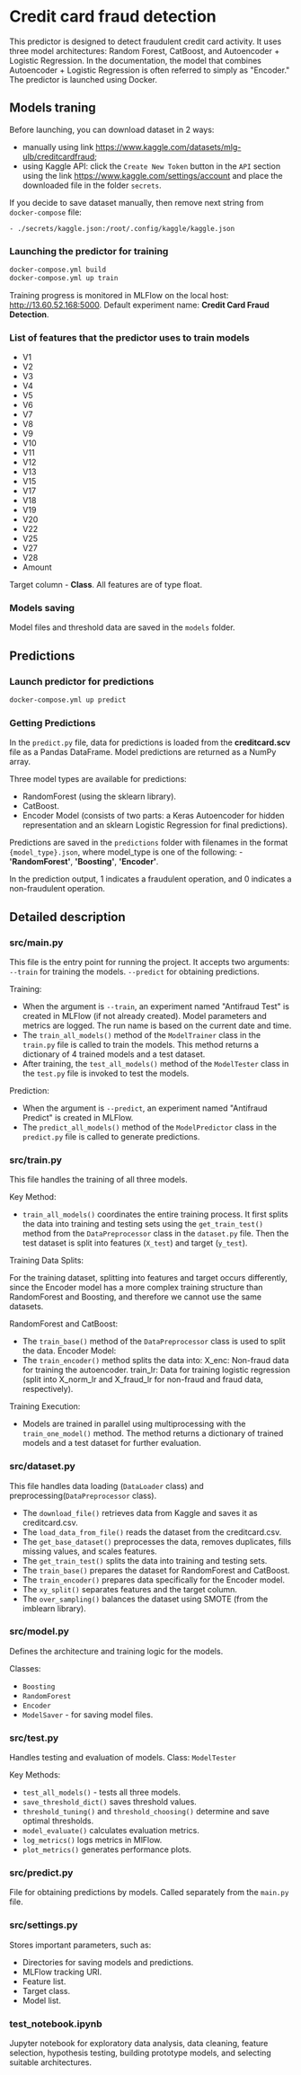# Credit card fraud detection

This predictor is designed to detect fraudulent credit card activity. It uses three model architectures: Random Forest, CatBoost, and Autoencoder + Logistic Regression. In the documentation, the model that combines Autoencoder + Logistic Regression is often referred to simply as "Encoder." The predictor is launched using Docker.

## Models traning
Before launching, you can download dataset in 2 ways:
* manually using link https://www.kaggle.com/datasets/mlg-ulb/creditcardfraud;
* using Kaggle API: click the `Create New Token` button in the `API` section using the link https://www.kaggle.com/settings/account and place the downloaded file in the folder `secrets`.

If you decide to save dataset manually, then remove next string from `docker-compose` file:

`- ./secrets/kaggle.json:/root/.config/kaggle/kaggle.json`

### Launching the predictor for training

```bash
docker-compose.yml build
docker-compose.yml up train
```
Training progress is monitored in MLFlow on the local host: http://13.60.52.168:5000. 
Default experiment name: **Credit Card Fraud Detection**.


### List of features that the predictor uses to train models

* V1  
* V2
* V3
* V4
* V5
* V6
* V7
* V8
* V9
* V10
* V11
* V12
* V13
* V15
* V17
* V18
* V19
* V20
* V22
* V25
* V27
* V28
* Amount

Target column - **Class**.
All features are of type float.


### Models saving
Model files and threshold data are saved in the `models` folder.


## Predictions
### Launch predictor for predictions

```bash
docker-compose.yml up predict
```

### Getting Predictions
In the `predict.py` file, data for predictions is loaded from the **creditcard.scv** file as a Pandas DataFrame. Model predictions are returned as a NumPy array.

Three model types are available for predictions:

* RandomForest (using the sklearn library).
* CatBoost.
* Encoder Model (consists of two parts: a Keras Autoencoder for hidden representation and an sklearn Logistic Regression for final predictions).

Predictions are saved in the `predictions` folder with filenames in the format `{model_type}.json`, where model_type is one of the following:  - **'RandomForest'**, **'Boosting'**, **'Encoder'**.

In the prediction output, 1 indicates a fraudulent operation, and 0 indicates a non-fraudulent operation.


## Detailed description
### src/main.py
This file is the entry point for running the project. It accepts two arguments:
`--train` for training the models.
`--predict` for obtaining predictions.

Training:
* When the argument is `--train`, an experiment named "Antifraud Test" is created in MLFlow (if not already created). Model parameters and metrics are logged. The run name is based on the current date and time.
* The `train_all_models()` method of the `ModelTrainer` class in the `train.py` file is called to train the models. This method returns a dictionary of 4 trained models and a test dataset.
* After training, the `test_all_models()` method of the `ModelTester` class in the `test.py` file is invoked to test the models.

Prediction:
* When the argument is `--predict`, an experiment named "Antifraud Predict" is created in MLFlow.
* The `predict_all_models()` method of the `ModelPredictor` class in the `predict.py` file is called to generate predictions.


### src/train.py
This file handles the training of all three models.

Key Method:
* `train_all_models()` coordinates the entire training process. It first splits the data into training and testing sets using the `get_train_test()` method from the `DataPreprocessor` class in the `dataset.py` file. Then the test dataset is split into features (`X_test`) and target (`y_test`).

Training Data Splits:

For the training dataset, splitting into features and target occurs differently, since the Encoder model has a more complex training structure than RandomForest and Boosting, and therefore we cannot use the same datasets.

RandomForest and CatBoost:
* The `train_base()` method of the `DataPreprocessor` class is used to split the data.
Encoder Model:
* The `train_encoder()` method splits the data into:
X_enc: Non-fraud data for training the autoencoder.
train_lr: Data for training logistic regression (split into X_norm_lr and X_fraud_lr for non-fraud and fraud data, respectively).

Training Execution:
* Models are trained in parallel using multiprocessing with the `train_one_model()` method. The method returns a dictionary of trained models and a test dataset for further evaluation.


### src/dataset.py
This file handles data loading (`DataLoader` class) and preprocessing(`DataPreprocessor` class).
 
- The `download_file()` retrieves data from Kaggle and saves it as creditcard.csv.
- The `load_data_from_file()` reads the dataset from the creditcard.csv.
- The `get_base_dataset()` preprocesses the data, removes duplicates, fills missing values, and scales features.
- The `get_train_test()` splits the data into training and testing sets.
- The `train_base()` prepares the dataset for RandomForest and CatBoost.
- The `train_encoder()` prepares data specifically for the Encoder model.
- The `xy_split()` separates features and the target column.
- The `over_sampling()` balances the dataset using SMOTE (from the imblearn library).


### src/model.py
Defines the architecture and training logic for the models.

Classes:
* `Boosting` 
* `RandomForest` 
* `Encoder` 
* `ModelSaver` - for saving model files.


### src/test.py
Handles testing and evaluation of models.
Class: `ModelTester`

Key Methods:
- `test_all_models()` - tests all three models.
- `save_threshold_dict()` saves threshold values.
- `threshold_tuning()` and `threshold_choosing()` determine and save optimal thresholds.
- `model_evaluate()` calculates evaluation metrics.
- `log_metrics()` logs metrics in MlFlow.
- `plot_metrics()` generates performance plots.


### src/predict.py
File for obtaining predictions by models. Called separately from the `main.py` file.


### src/settings.py
Stores important parameters, such as:

* Directories for saving models and predictions.
* MLFlow tracking URI.
* Feature list.
* Target class.
* Model list.


### test_notebook.ipynb
Jupyter notebook for exploratory data analysis, data cleaning, feature selection, hypothesis testing, building prototype models, and selecting suitable architectures.
